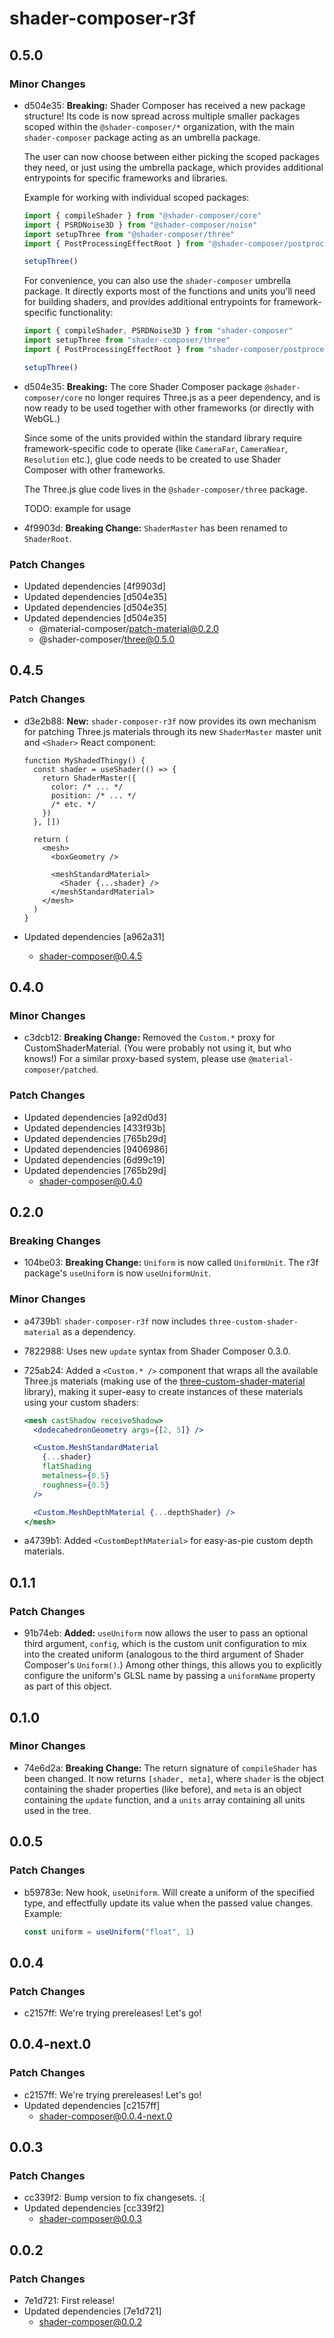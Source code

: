 # shader-composer-r3f

## 0.5.0

### Minor Changes

- d504e35: **Breaking:** Shader Composer has received a new package structure! Its code is now spread across multiple smaller packages scoped within the `@shader-composer/*` organization, with the main `shader-composer` package acting as an umbrella package.

  The user can now choose between either picking the scoped packages they need, or just using the umbrella package, which provides additional entrypoints for specific frameworks and libraries.

  Example for working with individual scoped packages:

  ```js
  import { compileShader } from "@shader-composer/core"
  import { PSRDNoise3D } from "@shader-composer/noise"
  import setupThree from "@shader-composer/three"
  import { PostProcessingEffectRoot } from "@shader-composer/postprocessing"

  setupThree()
  ```

  For convenience, you can also use the `shader-composer` umbrella package. It directly exports most of the functions and units you'll need for building shaders, and provides additional entrypoints for framework-specific functionality:

  ```js
  import { compileShader, PSRDNoise3D } from "shader-composer"
  import setupThree from "shader-composer/three"
  import { PostProcessingEffectRoot } from "shader-composer/postprocessing"

  setupThree()
  ```

- d504e35: **Breaking:** The core Shader Composer package `@shader-composer/core` no longer requires Three.js as a peer dependency, and is now ready to be used together with other frameworks (or directly with WebGL.)

  Since some of the units provided within the standard library require framework-specific code to operate (like `CameraFar`, `CameraNear`, `Resolution` etc.), glue code needs to be created to use Shader Composer with other frameworks.

  The Three.js glue code lives in the `@shader-composer/three` package.

  TODO: example for usage

- 4f9903d: **Breaking Change:** `ShaderMaster` has been renamed to `ShaderRoot`.

### Patch Changes

- Updated dependencies [4f9903d]
- Updated dependencies [d504e35]
- Updated dependencies [d504e35]
- Updated dependencies [d504e35]
  - @material-composer/patch-material@0.2.0
  - @shader-composer/three@0.5.0

## 0.4.5

### Patch Changes

- d3e2b88: **New:** `shader-composer-r3f` now provides its own mechanism for patching Three.js materials through its new `ShaderMaster` master unit and `<Shader>` React component:

  ```tsx
  function MyShadedThingy() {
    const shader = useShader(() => {
      return ShaderMaster({
        color: /* ... */
        position: /* ... */
        /* etc. */
      })
    }, [])

    return (
      <mesh>
        <boxGeometry />

        <meshStandardMaterial>
          <Shader {...shader} />
        </meshStandardMaterial>
      </mesh>
    )
  }
  ```

- Updated dependencies [a962a31]
  - shader-composer@0.4.5

## 0.4.0

### Minor Changes

- c3dcb12: **Breaking Change:** Removed the `Custom.*` proxy for CustomShaderMaterial. (You were probably not using it, but who knows!) For a similar proxy-based system, please use `@material-composer/patched`.

### Patch Changes

- Updated dependencies [a92d0d3]
- Updated dependencies [433f93b]
- Updated dependencies [765b29d]
- Updated dependencies [9406986]
- Updated dependencies [6d99c19]
- Updated dependencies [765b29d]
  - shader-composer@0.4.0

## 0.2.0

### Breaking Changes

- 104be03: **Breaking Change:** `Uniform` is now called `UniformUnit`. The r3f package's `useUniform` is now `useUniformUnit`.

### Minor Changes

- a4739b1: `shader-composer-r3f` now includes `three-custom-shader-material` as a dependency.
- 7822988: Uses new `update` syntax from Shader Composer 0.3.0.
- 725ab24: Added a `<Custom.* />` component that wraps all the available Three.js materials (making use of the [three-custom-shader-material](https://github.com/FarazzShaikh/THREE-CustomShaderMaterial) library), making it super-easy to create instances of these materials using your custom shaders:

  ```jsx
  <mesh castShadow receiveShadow>
    <dodecahedronGeometry args={[2, 5]} />

    <Custom.MeshStandardMaterial
      {...shader}
      flatShading
      metalness={0.5}
      roughness={0.5}
    />

    <Custom.MeshDepthMaterial {...depthShader} />
  </mesh>
  ```

- a4739b1: Added `<CustomDepthMaterial>` for easy-as-pie custom depth materials.

## 0.1.1

### Patch Changes

- 91b74eb: **Added:** `useUniform` now allows the user to pass an optional third argument, `config`, which is the custom unit configuration to mix into the created uniform (analogous to the third argument of Shader Composer's `Uniform()`.) Among other things, this allows you to explicitly configure the uniform's GLSL name by passing a `uniformName` property as part of this object.

## 0.1.0

### Minor Changes

- 74e6d2a: **Breaking Change:** The return signature of `compileShader` has been changed. It now returns `[shader, meta]`, where `shader` is the object containing the shader properties (like before), and `meta` is an object containing the `update` function, and a `units` array containing all units used in the tree.

## 0.0.5

### Patch Changes

- b59783e: New hook, `useUniform`. Will create a uniform of the specified type, and effectfully update its value when the passed value changes. Example:

  ```js
  const uniform = useUniform("float", 1)
  ```

## 0.0.4

### Patch Changes

- c2157ff: We're trying prereleases! Let's go!

## 0.0.4-next.0

### Patch Changes

- c2157ff: We're trying prereleases! Let's go!
- Updated dependencies [c2157ff]
  - shader-composer@0.0.4-next.0

## 0.0.3

### Patch Changes

- cc339f2: Bump version to fix changesets. :(
- Updated dependencies [cc339f2]
  - shader-composer@0.0.3

## 0.0.2

### Patch Changes

- 7e1d721: First release!
- Updated dependencies [7e1d721]
  - shader-composer@0.0.2
